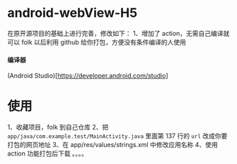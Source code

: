 # android-webView-H5

在原开源项目的基础上进行完善，修改如下：
1、增加了 action，无需自己编译就可以 folk 以后利用 github 给你打包，方便没有条件编译的人使用

#### 编译器

(Android Studio)[https://developer.android.com/studio]

# 使用

1、收藏项目，folk 到自己仓库
2、把 `app/java/com.example.test/MainActivity.java` 里面第 137 行的 `url` 改成你要打包的网页地址
3、在 app/res/values/strings.xml 中修改应用名称
4、使用 action 功能打包后下载
。。。。

